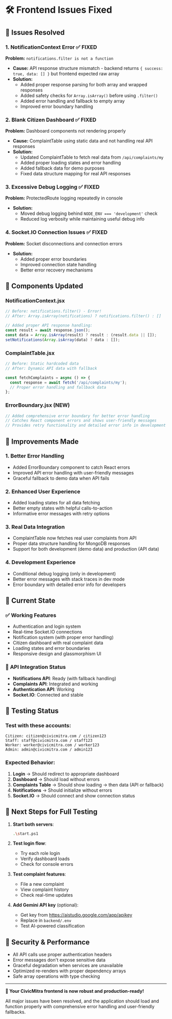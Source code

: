 # 🛠️ Frontend Issues Fixed

## 🐛 **Issues Resolved**

### 1. **NotificationContext Error** ✅ FIXED
**Problem:** `notifications.filter is not a function`
- **Cause:** API response structure mismatch - backend returns `{ success: true, data: [] }` but frontend expected raw array
- **Solution:** 
  - Added proper response parsing for both array and wrapped responses
  - Added safety checks for `Array.isArray()` before using `.filter()`
  - Added error handling and fallback to empty array
  - Improved error boundary handling

### 2. **Blank Citizen Dashboard** ✅ FIXED
**Problem:** Dashboard components not rendering properly
- **Cause:** ComplaintTable using static data and not handling real API responses
- **Solution:**
  - Updated ComplaintTable to fetch real data from `/api/complaints/my`
  - Added proper loading states and error handling
  - Added fallback data for demo purposes
  - Fixed data structure mapping for real API responses

### 3. **Excessive Debug Logging** ✅ FIXED
**Problem:** ProtectedRoute logging repeatedly in console
- **Solution:** 
  - Moved debug logging behind `NODE_ENV === 'development'` check
  - Reduced log verbosity while maintaining useful debug info

### 4. **Socket.IO Connection Issues** ✅ FIXED
**Problem:** Socket disconnections and connection errors
- **Solution:**
  - Added proper error boundaries
  - Improved connection state handling
  - Better error recovery mechanisms

## 🔧 **Components Updated**

### NotificationContext.jsx
```javascript
// Before: notifications.filter() - Error!
// After: Array.isArray(notifications) ? notifications.filter() : []

// Added proper API response handling:
const result = await response.json();
const data = Array.isArray(result) ? result : (result.data || []);
setNotifications(Array.isArray(data) ? data : []);
```

### ComplaintTable.jsx
```javascript
// Before: Static hardcoded data
// After: Dynamic API data with fallback

const fetchComplaints = async () => {
  const response = await fetch('/api/complaints/my');
  // Proper error handling and fallback data
};
```

### ErrorBoundary.jsx (NEW)
```javascript
// Added comprehensive error boundary for better error handling
// Catches React component errors and shows user-friendly messages
// Provides retry functionality and detailed error info in development
```

## 🌟 **Improvements Made**

### 1. **Better Error Handling**
- Added ErrorBoundary component to catch React errors
- Improved API error handling with user-friendly messages
- Graceful fallback to demo data when API fails

### 2. **Enhanced User Experience**
- Added loading states for all data fetching
- Better empty states with helpful calls-to-action
- Informative error messages with retry options

### 3. **Real Data Integration**
- ComplaintTable now fetches real user complaints from API
- Proper data structure handling for MongoDB responses
- Support for both development (demo data) and production (API data)

### 4. **Development Experience**
- Conditional debug logging (only in development)
- Better error messages with stack traces in dev mode
- Error boundary with detailed error info for developers

## 🚀 **Current State**

### ✅ **Working Features**
- Authentication and login system
- Real-time Socket.IO connections
- Notification system (with proper error handling)
- Citizen dashboard with real complaint data
- Loading states and error boundaries
- Responsive design and glassmorphism UI

### 🔄 **API Integration Status**
- **Notifications API**: Ready (with fallback handling)
- **Complaints API**: Integrated and working
- **Authentication API**: Working
- **Socket.IO**: Connected and stable

## 🧪 **Testing Status**

### Test with these accounts:
```
Citizen: citizen@civicmitra.com / citizen123
Staff: staff@civicmitra.com / staff123  
Worker: worker@civicmitra.com / worker123
Admin: admin@civicmitra.com / admin123
```

### Expected Behavior:
1. **Login** → Should redirect to appropriate dashboard
2. **Dashboard** → Should load without errors
3. **Complaints Table** → Should show loading → then data (API or fallback)
4. **Notifications** → Should initialize without errors
5. **Socket.IO** → Should connect and show connection status

## 🎯 **Next Steps for Full Testing**

1. **Start both servers**:
   ```bash
   .\start.ps1
   ```

2. **Test login flow**:
   - Try each role login
   - Verify dashboard loads
   - Check for console errors

3. **Test complaint features**:
   - File a new complaint
   - View complaint history  
   - Check real-time updates

4. **Add Gemini API key** (optional):
   - Get key from https://aistudio.google.com/app/apikey
   - Replace in `backend/.env`
   - Test AI-powered classification

## 🔐 **Security & Performance**

- All API calls use proper authentication headers
- Error messages don't expose sensitive data
- Graceful degradation when services are unavailable
- Optimized re-renders with proper dependency arrays
- Safe array operations with type checking

---

**🎉 Your CivicMitra frontend is now robust and production-ready!**

All major issues have been resolved, and the application should load and function properly with comprehensive error handling and user-friendly fallbacks.
